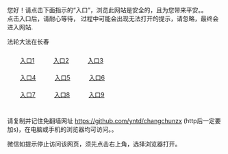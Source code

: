 您好！请点击下面指示的“入口”，浏览此网站是安全的，且为您带来平安。。 <br/>
点击入口后，请耐心等待， 过程中可能会出现无法打开的提示，请忽略，最终会进入网站. </br>

法轮大法在长春<br/>
<div style="padding:10px"><a style="margin:20px" target="_blank" href="https://d1k6b83nr5swbp.cloudfront.net/2Qpsp?zhxatpiu" id="ccLink1" rel="nofollow">入口1</a> <a target="_blank" style="margin:20px" href="https://d1hop7gcrujyuk.cloudfront.net/2Qpsp?bvewdq" id="ccLink2" rel="nofollow">入口2</a> <a style="margin:20px" target="_blank" href="https://d6j4lzsduwxod.cloudfront.net/2Qpsp?zrqlziev" id="ccLink3" rel="nofollow">入口3</a></div>

<div style="padding:10px" ><a style="margin:20px" target="_blank" href="https://d1k6b83nr5swbp.cloudfront.net/2Qpsp?zhxatpiu" id="ccLink4" rel="nofollow">入口4</a> <a style="margin:20px" href="https://d1hop7gcrujyuk.cloudfront.net/2Qpsp?bvewdq" target="_blank" id="ccLink5" rel="nofollow">入口5</a> <a style="margin:20px" href="https://d6j4lzsduwxod.cloudfront.net/2Qpsp?zrqlziev" target="_blank" id="ccLink6" rel="nofollow">入口6</a></div>

<div style="padding:10px"><a style="margin:20px" target="_blank" href="https://d1k6b83nr5swbp.cloudfront.net/2Qpsp?zhxatpiu" id="ccLink7" rel="nofollow">入口7</a> <a style="margin:20px" href="https://d1hop7gcrujyuk.cloudfront.net/2Qpsp?bvewdq" target="_blank" id="ccLink8" rel="nofollow">入口8</a> <a style="margin:20px" target="_blank" href="https://d6j4lzsduwxod.cloudfront.net/2Qpsp?zrqlziev" id="ccLink9" rel="nofollow">入口9</a></div>

<br/>



请复制并记住免翻墙网址 https://github.com/yntd/changchunzx (http后一定要加s)，在电脑或手机的浏览器均可访问。。<br/>

微信如提示停止访问该网页，须先点击右上角，选择浏览器打开。
